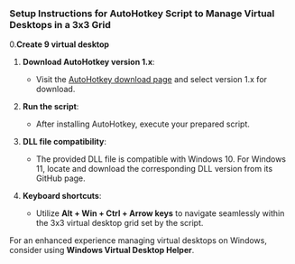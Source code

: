 ### Setup Instructions for AutoHotkey Script to Manage Virtual Desktops in a 3x3 Grid

0.**Create 9 virtual desktop**

1. **Download AutoHotkey version 1.x**:
   - Visit the [AutoHotkey download page](https://www.autohotkey.com/download/1.1/) and select version 1.x for download.

2. **Run the script**:
   - After installing AutoHotkey, execute your prepared script.

3. **DLL file compatibility**:
   - The provided DLL file is compatible with Windows 10. For Windows 11, locate and download the corresponding DLL version from its GitHub page.

4. **Keyboard shortcuts**:
   - Utilize **Alt + Win + Ctrl + Arrow keys** to navigate seamlessly within the 3x3 virtual desktop grid set by the script.

For an enhanced experience managing virtual desktops on Windows, consider using **Windows Virtual Desktop Helper**.
